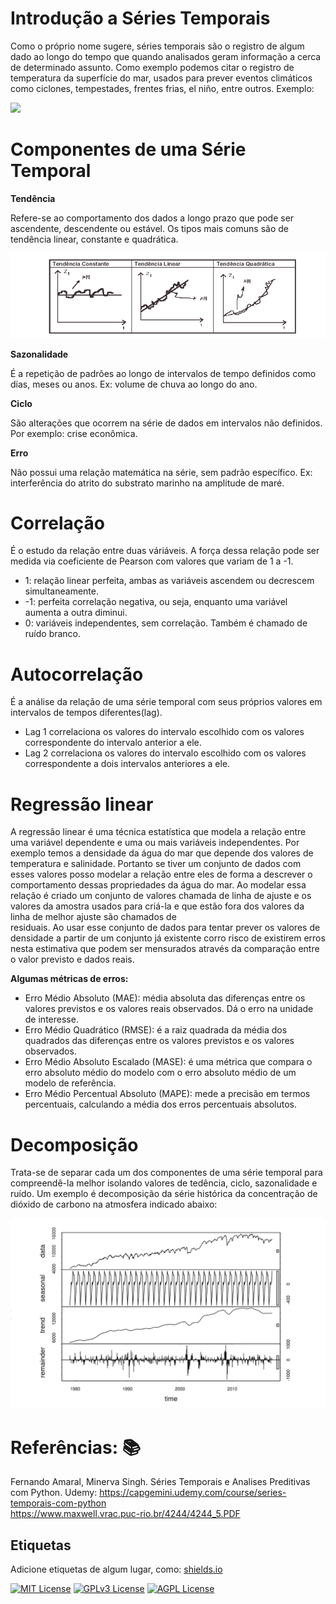 
# Introdução a Séries Temporais
 

Como o próprio nome sugere, séries temporais são o registro de algum dado ao longo do tempo que quando analisados geram informação a cerca de determinado assunto. Como exemplo podemos citar o registro de temperatura da superfície do mar, usados para prever eventos climáticos como ciclones, tempestades, frentes frias, el niño, entre outros. Exemplo:



[![](https://ciclovivo.com.br/wp-content/uploads/2023/04/temperatura-superficie-oceanos-2.jpg)](https://ciclovivo.com.br/planeta/crise-climatica/superficie-dos-oceanos-atinge-temperatura-recorde/)
  
  
# Componentes de uma Série Temporal

**Tendência** 

Refere-se ao comportamento dos dados a longo prazo que pode ser ascendente, descendente ou estável. Os tipos mais comuns são de tendência linear, constante e quadrática.  


![](/img/tendencia%20em%20series%20temporais.png)  

**Sazonalidade**  

É a repetição de padrões ao longo de intervalos de tempo definidos como dias, meses ou anos. Ex: volume de chuva ao longo do ano.

**Ciclo**  

São alterações que ocorrem na série de dados em intervalos não definidos. Por exemplo: crise econômica.

**Erro**  

Não possui uma relação matemática na série, sem padrão específico. Ex: interferência do atrito do substrato marinho na amplitude de maré.

# Correlação

É o estudo da relação entre duas váriáveis. A força dessa relação pode ser medida via coeficiente de Pearson com valores que variam de 1 a -1.  
* 1: relação linear perfeita, ambas as variáveis ascendem ou decrescem simultaneamente.  
* -1: perfeita correlação negativa, ou seja, enquanto uma variável aumenta a outra diminui.  
* 0: variáveis independentes, sem correlação. Também é chamado de ruído branco.


# Autocorrelação

É a análise da relação de uma série temporal com seus próprios valores em intervalos de tempos diferentes(lag).  
* Lag 1 correlaciona os valores do intervalo escolhido com os valores correspondente do intervalo anterior a ele.
* Lag 2 correlaciona os valores do intervalo escolhido com os valores correspondente a dois intervalos anteriores a ele.

# Regressão linear

A regressão linear é uma técnica estatística que modela a relação entre uma variável dependente e uma ou mais variáveis independentes.
Por exemplo temos a densidade da água do mar que depende dos valores de temperatura e salinidade. Portanto se tiver um conjunto de dados 
com esses valores posso modelar a relação entre eles de forma a descrever o comportamento dessas propriedades da água do mar.
Ao modelar essa relação é criado um conjunto de valores chamada de linha de ajuste e os valores da amostra usados para criá-la e que estão fora dos valores da linha de melhor ajuste são chamados de  
residuais. Ao usar esse conjunto de dados para tentar prever os valores de densidade a partir de um conjunto já existente corro risco de existirem erros nesta estimativa que podem ser mensurados através da comparação entre o valor previsto e dados reais.

**Algumas métricas de erros:**

* Erro Médio Absoluto (MAE): média absoluta das diferenças entre os valores previstos e os valores reais observados. Dá o erro na unidade de interesse.
* Erro Médio Quadrático (RMSE): é a raiz quadrada da média dos quadrados das diferenças entre os valores previstos e os valores observados.
* Erro Médio Absoluto Escalado (MASE): é uma métrica que compara o erro absoluto médio do modelo com o erro absoluto médio de um modelo de referência.
* Erro Médio Percentual Absoluto (MAPE): mede a precisão em termos percentuais, calculando a média dos erros percentuais absolutos.

# Decomposição 

Trata-se de separar cada um dos componentes de uma série temporal para compreendê-la melhor isolando valores de tedência, ciclo, sazonalidade e ruído.
Um exemplo é decomposição da série histórica da concentração de dióxido de carbono na atmosfera indicado abaixo:

![](/img/decomposicao.png) 

# Referências:  📚
Fernando Amaral, Minerva Singh. Séries Temporais e Analises Preditivas com Python. Udemy: https://capgemini.udemy.com/course/series-temporais-com-python  
https://www.maxwell.vrac.puc-rio.br/4244/4244_5.PDF  


## Etiquetas

Adicione etiquetas de algum lugar, como: [shields.io](https://shields.io/)

[![MIT License](https://img.shields.io/badge/License-MIT-green.svg)](https://choosealicense.com/licenses/mit/)
[![GPLv3 License](https://img.shields.io/badge/License-GPL%20v3-yellow.svg)](https://opensource.org/licenses/)
[![AGPL License](https://img.shields.io/badge/license-AGPL-blue.svg)](http://www.gnu.org/licenses/agpl-3.0)

